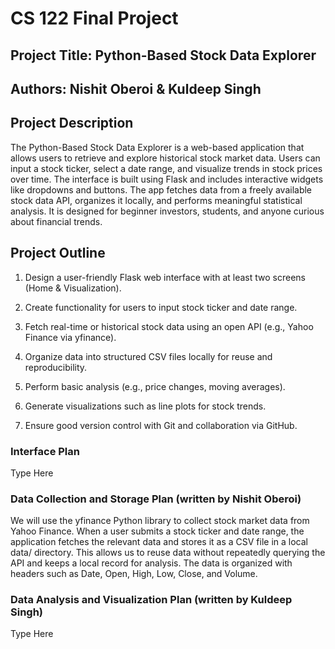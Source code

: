 # CS 122 Final Project

## Project Title: Python-Based Stock Data Explorer

## Authors: Nishit Oberoi & Kuldeep Singh

## Project Description
The Python-Based Stock Data Explorer is a web-based application that allows users to retrieve and explore historical stock market data. Users can input a stock ticker, select a date range, and visualize trends in stock prices over time. The interface is built using Flask and includes interactive widgets like dropdowns and buttons. The app fetches data from a freely available stock data API, organizes it locally, and performs meaningful statistical analysis. It is designed for beginner investors, students, and anyone curious about financial trends.

## Project Outline
1. Design a user-friendly Flask web interface with at least two screens (Home & Visualization).

2. Create functionality for users to input stock ticker and date range.

3. Fetch real-time or historical stock data using an open API (e.g., Yahoo Finance via yfinance).

4. Organize data into structured CSV files locally for reuse and reproducibility.

5. Perform basic analysis (e.g., price changes, moving averages).

6. Generate visualizations such as line plots for stock trends.

7. Ensure good version control with Git and collaboration via GitHub.

### Interface Plan
Type Here

### Data Collection and Storage Plan (written by Nishit Oberoi)
We will use the yfinance Python library to collect stock market data from Yahoo Finance. When a user submits a stock ticker and date range, the application fetches the relevant data and stores it as a CSV file in a local data/ directory. This allows us to reuse data without repeatedly querying the API and keeps a local record for analysis. The data is organized with headers such as Date, Open, High, Low, Close, and Volume.



### Data Analysis and Visualization Plan (written by Kuldeep Singh)
Type Here
